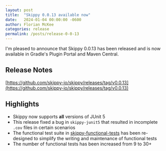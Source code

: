 ```yaml
---
layout: post
title:  "Skippy 0.0.13 available now"
date:   2024-01-04 00:00:00 -0600
author: Florian McKee
categories: release
permalink: /posts/release-0-0-13
---
```


I'm pleased to announce that Skippy 0.0.13 has been released and is now available in Gradle's Plugin Portal and Maven
Central.

## Release Notes

[https://github.com/skippy-io/skippy/releases/tag/v0.0.13](https://github.com/skippy-io/skippy/releases/tag/v0.0.13)

## Highlights

- Skippy now supports **all** versions of JUnit 5
- This release fixed a bug in `skippy-junit5` that resulted in incomplete `.cov` files in certain scenarios
- The functional test suite in [skippy-functional-tests](https://github.com/skippy-io/skippy-functional-tests) has been re-designed to simplify the writing and maintenance of functional tests
- The number of functional tests has been increased from 9 to 30+
